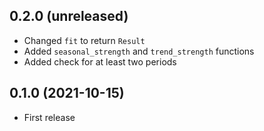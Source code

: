 ## 0.2.0 (unreleased)

- Changed `fit` to return `Result`
- Added `seasonal_strength` and `trend_strength` functions
- Added check for at least two periods

## 0.1.0 (2021-10-15)

- First release
